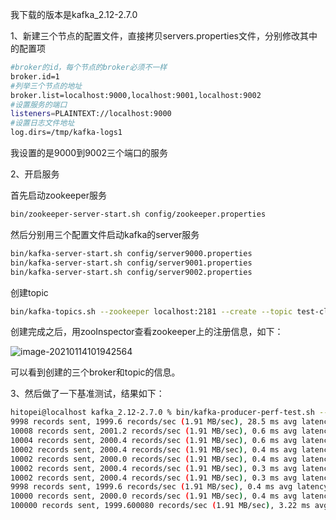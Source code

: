 我下载的版本是kafka_2.12-2.7.0

1、新建三个节点的配置文件，直接拷贝servers.properties文件，分别修改其中的配置项

```bash
#broker的id，每个节点的broker必须不一样
broker.id=1
#列举三个节点的地址
broker.list=localhost:9000,localhost:9001,localhost:9002
#设置服务的端口
listeners=PLAINTEXT://localhost:9000
#设置日志文件地址
log.dirs=/tmp/kafka-logs1
```

我设置的是9000到9002三个端口的服务

2、开启服务

首先启动zookeeper服务

```bash
bin/zookeeper-server-start.sh config/zookeeper.properties
```

然后分别用三个配置文件启动kafka的server服务

```bash
bin/kafka-server-start.sh config/server9000.properties
bin/kafka-server-start.sh config/server9001.properties
bin/kafka-server-start.sh config/server9002.properties
```

创建topic

```bash
bin/kafka-topics.sh --zookeeper localhost:2181 --create --topic test-cluster --partition 3 --replication-factor 2
```

创建完成之后，用zooInspector查看zookeeper上的注册信息，如下：

![image-20210114101942564](https://tva1.sinaimg.cn/large/008eGmZEly1gmn0cwn2izj30bw0la3zf.jpg)

可以看到创建的三个broker和topic的信息。

3、然后做了一下基准测试，结果如下：

```bash
hitopei@localhost kafka_2.12-2.7.0 % bin/kafka-producer-perf-test.sh --topic test-cluster --num-records 100000 --record-size 1000 --throughput 2000 --producer-props bootstrap.servers=localhost:9000
9998 records sent, 1999.6 records/sec (1.91 MB/sec), 28.5 ms avg latency, 432.0 ms max latency.
10008 records sent, 2001.2 records/sec (1.91 MB/sec), 0.6 ms avg latency, 14.0 ms max latency.
10004 records sent, 2000.4 records/sec (1.91 MB/sec), 0.6 ms avg latency, 32.0 ms max latency.
10002 records sent, 2000.4 records/sec (1.91 MB/sec), 0.4 ms avg latency, 7.0 ms max latency.
10002 records sent, 2000.0 records/sec (1.91 MB/sec), 0.4 ms avg latency, 13.0 ms max latency.
10002 records sent, 2000.4 records/sec (1.91 MB/sec), 0.3 ms avg latency, 5.0 ms max latency.
10002 records sent, 2000.4 records/sec (1.91 MB/sec), 0.3 ms avg latency, 6.0 ms max latency.
9998 records sent, 1999.6 records/sec (1.91 MB/sec), 0.4 ms avg latency, 10.0 ms max latency.
10000 records sent, 2000.0 records/sec (1.91 MB/sec), 0.4 ms avg latency, 26.0 ms max latency.
100000 records sent, 1999.600080 records/sec (1.91 MB/sec), 3.22 ms avg latency, 432.00 ms max latency, 0 ms 50th, 1 ms 95th, 108 ms 99th, 390 ms 99.9th.
```

